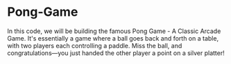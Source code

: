 # Pong-Game
In this code, we will be building the famous Pong Game - A Classic Arcade Game.  It's essentially a game where a ball goes back and forth on a table, with two players each controlling a paddle. Miss the ball, and congratulations—you just handed the other player a point on a silver platter!
